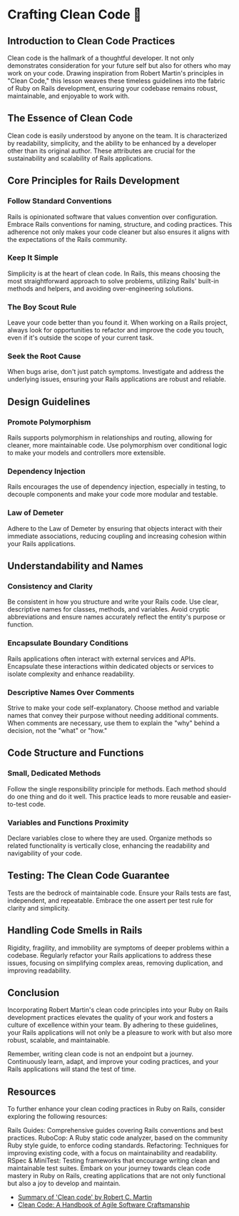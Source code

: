 # Crafting Clean Code 🛀

## Introduction to Clean Code Practices
Clean code is the hallmark of a thoughtful developer. It not only demonstrates consideration for your future self but also for others who may work on your code. Drawing inspiration from Robert Martin's principles in "Clean Code," this lesson weaves these timeless guidelines into the fabric of Ruby on Rails development, ensuring your codebase remains robust, maintainable, and enjoyable to work with.

## The Essence of Clean Code
Clean code is easily understood by anyone on the team. It is characterized by readability, simplicity, and the ability to be enhanced by a developer other than its original author. These attributes are crucial for the sustainability and scalability of Rails applications.

## Core Principles for Rails Development

### Follow Standard Conventions
Rails is opinionated software that values convention over configuration. Embrace Rails conventions for naming, structure, and coding practices. This adherence not only makes your code cleaner but also ensures it aligns with the expectations of the Rails community.

### Keep It Simple
Simplicity is at the heart of clean code. In Rails, this means choosing the most straightforward approach to solve problems, utilizing Rails' built-in methods and helpers, and avoiding over-engineering solutions.

### The Boy Scout Rule
Leave your code better than you found it. When working on a Rails project, always look for opportunities to refactor and improve the code you touch, even if it's outside the scope of your current task.

### Seek the Root Cause
When bugs arise, don't just patch symptoms. Investigate and address the underlying issues, ensuring your Rails applications are robust and reliable.

## Design Guidelines

### Promote Polymorphism
Rails supports polymorphism in relationships and routing, allowing for cleaner, more maintainable code. Use polymorphism over conditional logic to make your models and controllers more extensible.

### Dependency Injection
Rails encourages the use of dependency injection, especially in testing, to decouple components and make your code more modular and testable.

### Law of Demeter
Adhere to the Law of Demeter by ensuring that objects interact with their immediate associations, reducing coupling and increasing cohesion within your Rails applications.

## Understandability and Names

### Consistency and Clarity
Be consistent in how you structure and write your Rails code. Use clear, descriptive names for classes, methods, and variables. Avoid cryptic abbreviations and ensure names accurately reflect the entity's purpose or function.

### Encapsulate Boundary Conditions
Rails applications often interact with external services and APIs. Encapsulate these interactions within dedicated objects or services to isolate complexity and enhance readability.

### Descriptive Names Over Comments
Strive to make your code self-explanatory. Choose method and variable names that convey their purpose without needing additional comments. When comments are necessary, use them to explain the "why" behind a decision, not the "what" or "how."

## Code Structure and Functions

### Small, Dedicated Methods
Follow the single responsibility principle for methods. Each method should do one thing and do it well. This practice leads to more reusable and easier-to-test code.

### Variables and Functions Proximity
Declare variables close to where they are used. Organize methods so related functionality is vertically close, enhancing the readability and navigability of your code.

## Testing: The Clean Code Guarantee
Tests are the bedrock of maintainable code. Ensure your Rails tests are fast, independent, and repeatable. Embrace the one assert per test rule for clarity and simplicity.

## Handling Code Smells in Rails
Rigidity, fragility, and immobility are symptoms of deeper problems within a codebase. Regularly refactor your Rails applications to address these issues, focusing on simplifying complex areas, removing duplication, and improving readability.

## Conclusion
Incorporating Robert Martin's clean code principles into your Ruby on Rails development practices elevates the quality of your work and fosters a culture of excellence within your team. By adhering to these guidelines, your Rails applications will not only be a pleasure to work with but also more robust, scalable, and maintainable.

Remember, writing clean code is not an endpoint but a journey. Continuously learn, adapt, and improve your coding practices, and your Rails applications will stand the test of time.

## Resources
To further enhance your clean coding practices in Ruby on Rails, consider exploring the following resources:

Rails Guides: Comprehensive guides covering Rails conventions and best practices.
RuboCop: A Ruby static code analyzer, based on the community Ruby style guide, to enforce coding standards.
Refactoring: Techniques for improving existing code, with a focus on maintainability and readability.
RSpec & MiniTest: Testing frameworks that encourage writing clean and maintainable test suites.
Embark on your journey towards clean code mastery in Ruby on Rails, creating applications that are not only functional but also a joy to develop and maintain.


- [Summary of 'Clean code' by Robert C. Martin](https://gist.github.com/wojteklu/73c6914cc446146b8b533c0988cf8d29)
- [Clean Code: A Handbook of Agile Software Craftsmanship](https://www.amazon.com/Clean-Code-Handbook-Software-Craftsmanship/dp/0132350882)
